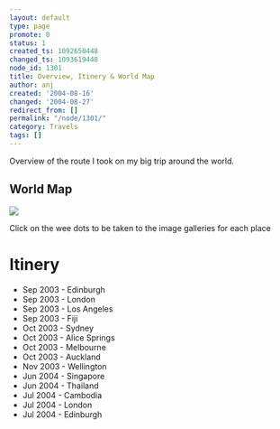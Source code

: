 ```yaml
---
layout: default
type: page
promote: 0
status: 1
created_ts: 1092650448
changed_ts: 1093619448
node_id: 1301
title: Overview, Itinery & World Map
author: anj
created: '2004-08-16'
changed: '2004-08-27'
redirect_from: []
permalink: "/node/1301/"
category: Travels
tags: []
---
```

Overview of the route I took on my big trip around the world.
<!--break-->
## World Map

<img src="/images/worldmap_s-1300.png" usemap="#clientmap" border="0" align="center"/>

Click on the wee dots to be taken to the image galleries for each place

# Itinery
<ul>
<li>Sep 2003 - Edinburgh</li>
<li>Sep 2003 - London</li>
<li>Sep 2003 - Los Angeles</li>
<li>Sep 2003 - Fiji</li>
<li>Oct 2003 - Sydney</li>
<li>Oct 2003 - Alice Springs</li>
<li>Oct 2003 - Melbourne</li>
<li>Oct 2003 - Auckland</li>
<li>Nov 2003 - Wellington</li>
<li>Jun 2004 - Singapore</li>
<li>Jun 2004 - Thailand</li>
<li>Jul 2004 - Cambodia</li>
<li>Jul 2004 - London</li>
<li>Jul 2004 - Edinburgh</li>
</ul>

<map name="clientmap">
<area shape="circ" alt="Fiji" title="Fiji" href="/image/tid/25" coords="679,191,11" />
<area shape="circ" alt="New Zealand" title="New Zealand" href="/image/tid/6" coords="675,226,12" />
<area shape="circ" alt="Melbourne, Australia" title="Melbourne, Australia" href="/image/tid/33" coords="616,230,7" />
<area shape="circ" alt="Sydney, Australia" title="Sydney, Australia" href="/image/tid/31" coords="630,216,10" />
<area shape="circ" alt="Alice Springs, Australia" title="Alice Springs, Australia" href="/image/tid/32" coords="595,202,9" />
<area shape="circ" alt="Singapore" title="Singapore" href="/image/tid/94" coords="539,156,9" />
<area shape="circ" alt="Phenom Penh, Cambodia" title="Phenom Penh, Cambodia" href="/image/tid/96" coords="542,135,8" />
<area shape="circ" alt="Bangkok, Thailand" title="Bangkok, Thailand" href="/image/tid/95" coords="532,128,7" />
<area shape="circ" alt="London, UK" title="London, UK" href="/image/tid/4" coords="339,58,13" />
<area shape="circ" alt="Los Angeles, USA" title="Los Angeles, USA" href="/image/tid/21" coords="122,97,11" />
</map>
